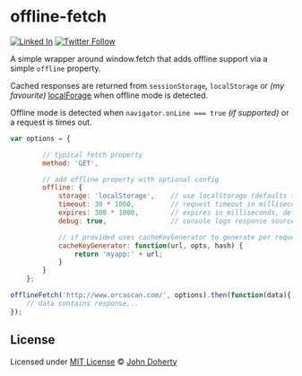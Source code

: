 # offline-fetch

[![Linked In](https://img.shields.io/badge/Linked-In-blue.svg)](https://www.linkedin.com/in/john-i-doherty) [![Twitter Follow](https://img.shields.io/twitter/follow/CambridgeMVP.svg?style=social&label=Twitter&style=plastic)](https://twitter.com/CambridgeMVP)

A simple wrapper around window.fetch that adds offline support via a simple `offline` property.

Cached responses are returned from `sessionStorage`, `localStorage` or _(my favourite)_ [localForage](https://github.com/localForage/localForage) when offline mode is detected.

Offline mode is detected when `navigator.onLine === true` _(if supported)_ or a request is times out.

```js
var options = {

        // typical fetch property
        method: 'GET',

        // add offline property with optional config
        offline: {
            storage: 'localStorage',    // use localStorage (defaults to sessionStorage)
            timeout: 30 * 1000,         // request timeout in milliseconds, defaults to 30 seconds
            expires: 300 * 1000,        // expires in milliseconds, defaults to -1 (pulls live and re-caches are this)
            debug: true,                // console logs response source to help with debugging

            // if provided uses cacheKeyGenerator to generate per request cache key (defaults to URL + METHOD hash)
            cacheKeyGenerator: function(url, opts, hash) {
                return 'myapp:' + url;
            }
        }
    };

offlineFetch('http://www.orcascan.com/', options).then(function(data){
    // data contains response...
});
```

## License

Licensed under [MIT License](LICENSE) &copy; [John Doherty](http://www.johndoherty.info)